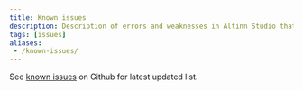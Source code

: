 ```yaml
---
title: Known issues
description: Description of errors and weaknesses in Altinn Studio that developers should know about.
tags: [issues]
aliases:
 - /known-issues/
---
```


See [known issues](https://github.com/Altinn/altinn-studio/blob/master/KNOWNISSUES.md) on Github for latest updated list.
